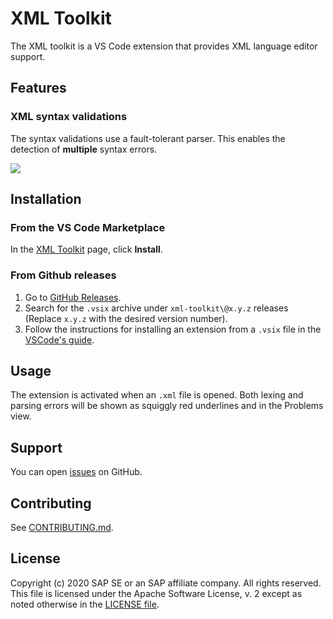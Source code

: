 # XML Toolkit

The XML toolkit is a VS Code extension that provides XML language editor support.

## Features

### XML syntax validations

The syntax validations use a fault-tolerant parser. This enables
the detection of **multiple** syntax errors.

![](./resources/preview-syntax-validation.png)

## Installation

### From the VS Code Marketplace

In the [XML Toolkit](https://marketplace.visualstudio.com/items?itemName=SAPOSS.xml-toolkit) page, click **Install**.

### From Github releases

1. Go to [GitHub Releases](https://github.com/sap/xml-tools/releases).
2. Search for the `.vsix` archive under `xml-toolkit\@x.y.z` releases (Replace `x.y.z` with the desired version number).
3. Follow the instructions for installing an extension from a `.vsix` file in the [VSCode's guide](https://code.visualstudio.com/docs/editor/extension-gallery#_install-from-a-vsix).

## Usage

The extension is activated when an `.xml` file is opened.
Both lexing and parsing errors will be shown as squiggly red underlines
and in the Problems view.

## Support

You can open [issues](https://github.com/SAP/xml-tools/issues) on GitHub.

## Contributing

See [CONTRIBUTING.md](./CONTRIBUTING.md).

## License

Copyright (c) 2020 SAP SE or an SAP affiliate company. All rights reserved.
This file is licensed under the Apache Software License, v. 2 except as noted otherwise in the [LICENSE file](../../LICENSE).
